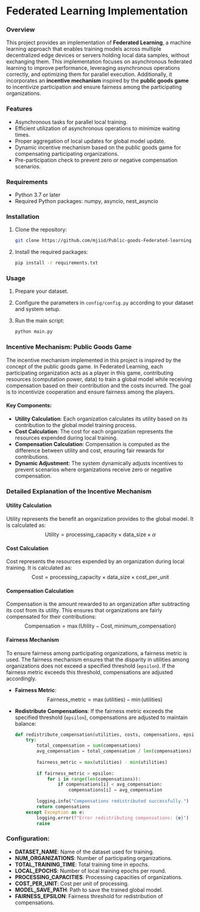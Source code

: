 # Federated Learning Implementation
### Overview
This project provides an implementation of **Federated Learning**, a machine learning approach that enables training models across multiple decentralized edge devices or servers holding local data samples, without exchanging them. This implementation focuses on asynchronous federated learning to improve performance, leveraging asynchronous operations correctly, and optimizing them for parallel execution. Additionally, it incorporates an **incentive mechanism** inspired by the **public goods game** to incentivize participation and ensure fairness among the participating organizations.

### Features
- Asynchronous tasks for parallel local training.
- Efficient utilization of asynchronous operations to minimize waiting times.
- Proper aggregation of local updates for global model update.
- Dynamic incentive mechanism based on the public goods game for compensating participating organizations.
- Pre-participation check to prevent zero or negative compensation scenarios.

### Requirements
- Python 3.7 or later
- Required Python packages: numpy, asyncio, nest_asyncio

### Installation
1. Clone the repository:
    ```bash
    git clone https://github.com/mjiid/Public-goods-Federated-learning
    ```

2. Install the required packages:
    ```bash
    pip install -r requirements.txt
    ```

### Usage
1. Prepare your dataset.

2. Configure the parameters in `config/config.py` according to your dataset and system setup.

3. Run the main script:
    ```bash
    python main.py
    ```

### Incentive Mechanism: Public Goods Game
The incentive mechanism implemented in this project is inspired by the concept of the public goods game. In Federated Learning, each participating organization acts as a player in this game, contributing resources (computation power, data) to train a global model while receiving compensation based on their contribution and the costs incurred. The goal is to incentivize cooperation and ensure fairness among the players.

#### Key Components:
- **Utility Calculation**: Each organization calculates its utility based on its contribution to the global model training process.
- **Cost Calculation**: The cost for each organization represents the resources expended during local training.
- **Compensation Calculation**: Compensation is computed as the difference between utility and cost, ensuring fair rewards for contributions.
- **Dynamic Adjustment**: The system dynamically adjusts incentives to prevent scenarios where organizations receive zero or negative compensation.

### Detailed Explanation of the Incentive Mechanism

#### Utility Calculation
Utility represents the benefit an organization provides to the global model. It is calculated as:
$$ \text{Utility} = \text{processing\_capacity} \times \text{data\_size} \times \alpha $$

#### Cost Calculation
Cost represents the resources expended by an organization during local training. It is calculated as:
$$ \text{Cost} = \text{processing\_capacity} \times \text{data\_size} \times \text{cost\_per\_unit} $$

#### Compensation Calculation
Compensation is the amount rewarded to an organization after subtracting its cost from its utility. This ensures that organizations are fairly compensated for their contributions:
$$ \text{Compensation} = \max(\text{Utility} - \text{Cost}, \text{minimum\_compensation}) $$

#### Fairness Mechanism
To ensure fairness among participating organizations, a fairness metric is used. The fairness mechanism ensures that the disparity in utilities among organizations does not exceed a specified threshold (`epsilon`). If the fairness metric exceeds this threshold, compensations are adjusted accordingly.

- **Fairness Metric**: 
  $$ \text{Fairness\_metric} = \max(\text{utilities}) - \min(\text{utilities}) $$

- **Redistribute Compensations**: If the fairness metric exceeds the specified threshold (`epsilon`), compensations are adjusted to maintain balance:
  ```python
  def redistribute_compensation(utilities, costs, compensations, epsilon):
      try:
          total_compensation = sum(compensations)
          avg_compensation = total_compensation / len(compensations)
          
          fairness_metric = max(utilities) - min(utilities)
          
          if fairness_metric > epsilon:
              for i in range(len(compensations)):
                  if compensations[i] < avg_compensation:
                      compensations[i] = avg_compensation
          
          logging.info("Compensations redistributed successfully.")
          return compensations
      except Exception as e:
          logging.error(f"Error redistributing compensations: {e}")
          raise

### Configuration:
- **DATASET_NAME**: Name of the dataset used for training.
- **NUM_ORGANIZATIONS**: Number of participating organizations.
- **TOTAL_TRAINING_TIME**: Total training time in epochs.
- **LOCAL_EPOCHS**: Number of local training epochs per round.
- **PROCESSING_CAPACITIES**: Processing capacities of organizations.
- **COST_PER_UNIT**: Cost per unit of processing.
- **MODEL_SAVE_PATH**: Path to save the trained global model.
- **FAIRNESS_EPSILON**: Fairness threshold for redistribution of compensations.